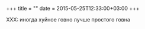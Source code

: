 +++
title = ""
date = 2015-05-25T12:33:00+03:00
+++

XXX: иногда хуйное говно лучше простого говна



